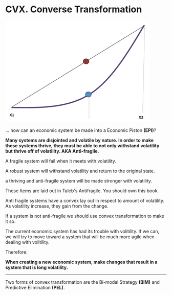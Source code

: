 # CVX. Converse Transformation

![COMimage](images/convex.gif)

... how can an economic system be made into a Economic Piston **(EPI)**?


**Many systems are disjointed and volatile by nature.  In order to make these systems thrive, they must be able to not only withstand volatility but thrive off of volatility.  AKA Anti-fragile.**


A fragile system will fail when it meets with volatility.

A robust system will withstand volatility and return to the original state.

a thriving and anti-fragile system will be made stronger with volatility.

These Items are laid out in Taleb's Antifragile.  You should own this book.

Anti fragile systems have a convex lay out in respect to amount of volatility.  As volatility increase, they gain from the change.

If a system is not anti-fragile we should use convex transformation to make it so.

The current economic system has had its trouble with volitility.  If we can, we will try to move toward a system that will be much more agile when dealing with volitility.


Therefore:

**When creating a new economic system, make changes that result in a system that is long volatility.**


----------

Two forms of convex transformation are the Bi-modal Strategy **(BIM)** and Predictive Elimination **(PEL)**.

